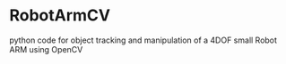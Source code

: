# RobotArmCV
python code for object tracking and manipulation of a 4DOF small Robot ARM using OpenCV
